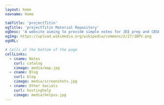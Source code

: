 ```yaml
---
layout: home
navname: Home

tabTitle: 'projectTitin'
ogTitle: 'projectTitin Material Repository'
ogDesc: 'A website aiming to provide simple notes for JEE prep and CBSE 12th Board prep'
ogImg: https://upload.wikimedia.org/wikipedia/commons/2/27/1BPV.png
ogURL: 

# Cells at the bottom of the page
cellLinks:
  - cname: Notes
    curl: catalog
    cimage: media/map.jpg
  - cname: Blog
    curl: blog
    cimage: media/screenshots.jpg
  - cname: Other Socials
    curl: hostinghelp
    cimage: media/helpus.jpg
---
```

